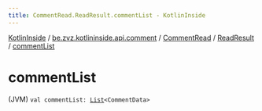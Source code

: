 ```yaml
---
title: CommentRead.ReadResult.commentList - KotlinInside
---
```


[KotlinInside](../../../index.html) / [be.zvz.kotlininside.api.comment](../../index.html) / [CommentRead](../index.html) / [ReadResult](index.html) / [commentList](./comment-list.html)

# commentList

(JVM) `val commentList: `[`List`](https://kotlinlang.org/api/latest/jvm/stdlib/kotlin.collections/-list/index.html)`<CommentData>`